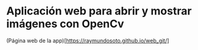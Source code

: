 # Aplicación web para abrir y mostrar imágenes con OpenCv

(Página web de la app)[https://raymundosoto.github.io/web_git/]
